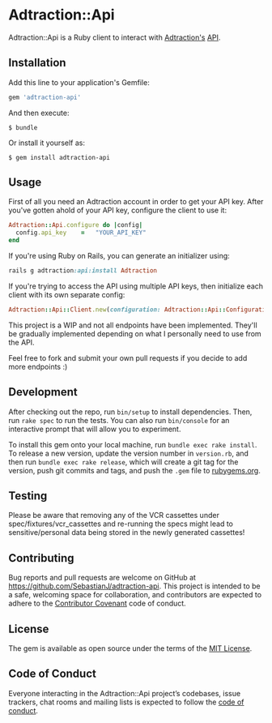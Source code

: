# Adtraction::Api

Adtraction::Api is a Ruby client to interact with [Adtraction's](https://adtraction.com) [API](https://adtraction.docs.apiary.io/#).

## Installation

Add this line to your application's Gemfile:

```ruby
gem 'adtraction-api'
```

And then execute:

    $ bundle

Or install it yourself as:

    $ gem install adtraction-api

## Usage

First of all you need an Adtraction account in order to get your API key. After you've gotten ahold of your API key, configure the client to use it:

```ruby
Adtraction::Api.configure do |config|
  config.api_key    =   "YOUR_API_KEY"
end
```

If you're using Ruby on Rails, you can generate an initializer using:

```ruby
rails g adtraction:api:install Adtraction
```

If you're trying to access the API using multiple API keys, then initialize each client with its own separate config:

```ruby
Adtraction::Api::Client.new(configuration: Adtraction::Api::Configuration.new(api_key: "SOME_OTHER_API_KEY"))
```

This project is a WIP and not all endpoints have been implemented. They'll be gradually implemented depending on what I personally need to use from the API.

Feel free to fork and submit your own pull requests if you decide to add more endpoints :)

## Development

After checking out the repo, run `bin/setup` to install dependencies. Then, run `rake spec` to run the tests. You can also run `bin/console` for an interactive prompt that will allow you to experiment.

To install this gem onto your local machine, run `bundle exec rake install`. To release a new version, update the version number in `version.rb`, and then run `bundle exec rake release`, which will create a git tag for the version, push git commits and tags, and push the `.gem` file to [rubygems.org](https://rubygems.org).

## Testing

Please be aware that removing any of the VCR cassettes under spec/fixtures/vcr_cassettes and re-running the specs might lead to sensitive/personal data being stored in the newly generated cassettes!

## Contributing

Bug reports and pull requests are welcome on GitHub at https://github.com/SebastianJ/adtraction-api. This project is intended to be a safe, welcoming space for collaboration, and contributors are expected to adhere to the [Contributor Covenant](http://contributor-covenant.org) code of conduct.

## License

The gem is available as open source under the terms of the [MIT License](https://opensource.org/licenses/MIT).

## Code of Conduct

Everyone interacting in the Adtraction::Api project’s codebases, issue trackers, chat rooms and mailing lists is expected to follow the [code of conduct](https://github.com/SebastianJ/adtraction-api/blob/master/CODE_OF_CONDUCT.md).
